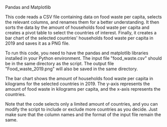 Pandas and Matplotlib

This code reads a CSV file containing data on food waste per capita, selects the relevant columns, and renames them for a better understanding. It then sorts the data by the amount of households food waste per capita and creates a pivot table to select the countries of interest. Finally, it creates a bar chart of the selected countries' households food waste per capita in 2019 and saves it as a PNG file.

To run this code, you need to have the pandas and matplotlib libraries installed in your Python environment. The input file "food_waste.csv" should be in the same directory as the script. The output file "Food_waste_2019.png" will also be saved in the same directory.

The bar chart shows the amount of households food waste per capita in kilograms for the selected countries in 2019. The y-axis represents the amount of food waste in kilograms per capita, and the x-axis represents the countries.

Note that the code selects only a limited amount of countries, and you can modify the script to include or exclude more countries as you decide. Just make sure that the column names and the format of the input file remain the same.
